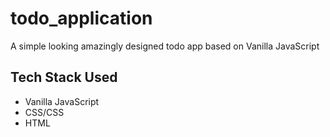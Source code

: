 # todo_application
A simple looking amazingly designed todo app based on Vanilla JavaScript 

## Tech Stack Used
- Vanilla JavaScript
- CSS/CSS
- HTML

